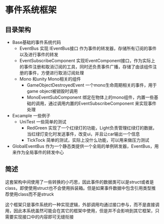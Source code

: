 ﻿# 事件系统框架

## 目录架构
 - Base基础的事件系统代码
   - EventBus 实现 IEventBus接口 作为事件的转发器，存储所有订阅的事件以及进行事件的转发
   - EventSubscribeComponent 实现IEventComponent接口，作为实际上的事件注册和取消订阅的工具，同时还负责事件广播，存储了由该组件注册的事件，方便进行取消订阅处理
   - Mono 和unity Mono相关的组件
     - GameObjectDestroyedEvent 一个mono生命周期相关的事件，用于game object被销毁时调用
     - MonoEventSubComponent 绑定在物体上的mono组件，内置一些基础的调用，通过调用内置的EventSubscribeComponent 来实现事件处理
 - Excample 一些例子
   - UniTest 一些简单的测试
     - RedGreen 实现了一个红绿灯的功能，Light负责管理红绿灯的数据，当红绿灯变化时发送事件，改变ui，并且让car输出一个信息
     - TickTock 简单的测试，实际上没什么功能，可以用来做压力测试
 - GlobalEventBus 作为一个静态类提供一个全局的单例转发器，EventBus，用来作为全局事件的转发中心
## 简述
这套架构中间使用了一些转换的小巧思，因此事件的数据类可以是struct或者是class，即使使用struct也不会使用拆装箱。但是如果事件数据中包含引用类型推荐使用class而不是struck

这个框架只是事件系统的一种实现逻辑，外部调用均通过接口参与，而不是直接调用，因此本系统虽然可能会在其它的框架中使用，但是并不会影响到其它框架，只需要实现接口中的内容即可无缝衔接